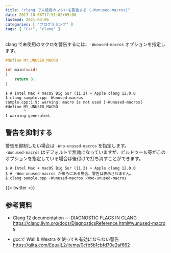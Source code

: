 ```yaml
---
title: "clang で未使用のマクロを警告する (-Wunused-macros)"
date: 2017-10-06T17:51:02+09:00
lastmod: 2021-03-06
categories: [ "プログラミング" ]
tags: [ "C++", "clang" ]
---
```


clang で未使用のマクロを警告するには、`-Wunused-macros` オプションを指定します。

```cpp
#define MY_UNUSED_MACRO

int main(void)
{
    return 0;
}
```

```console
$ # Intel Mac + macOS Big Sur (11.2) + Apple clang 12.0.0
$ clang sample.cpp -Wunused-macros
sample.cpp:1:9: warning: macro is not used [-Wunused-macros]
#define MY_UNUSED_MACRO
        ^
1 warning generated.
```

## 警告を抑制する

警告を抑制したい場合は `-Wno-unused-macros` を指定します。<br />
`-Wunused-macros` はデフォルトで無効になっていますが、ビルドツール等がこのオプションを指定している場合は後付けで打ち消すことができます。

```
$ # Intel Mac + macOS Big Sur (11.2) + Apple clang 12.0.0
$ # -Wno-unused-macros が後ろにある場合、警告は表示されません。
$ clang sample.cpp -Wunused-macros -Wno-unused-macros
```

{{< twitter >}}

## 参考資料

- Clang 12 documentation &mdash; DIAGNOSTIC FLAGS IN CLANG<br />
  <span style="word-break: break-all;">
  https://clang.llvm.org/docs/DiagnosticsReference.html#wunused-macros
  </span>

- gccで Wall &amp; Wextra を使っても有効にならない警告<br />
  <span style="word-break: break-all;">
  https://qiita.com/EqualL2/items/0cfb5b1cbfd70e2af662
  </span>
